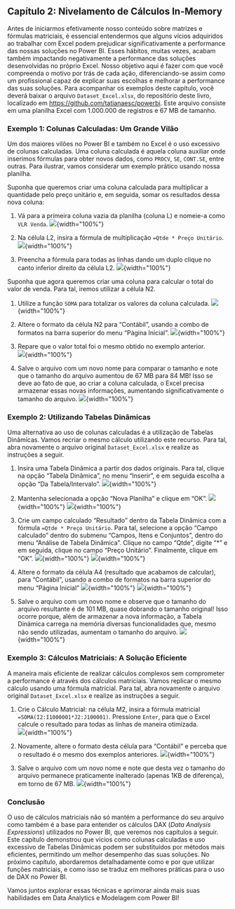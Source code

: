 ## Capítulo 2: Nivelamento de Cálculos In-Memory

Antes de iniciarmos efetivamente nosso conteúdo sobre matrizes e fórmulas matriciais, é essencial entendermos que alguns vícios adquiridos ao trabalhar com Excel podem prejudicar significativamente a performance das nossas soluções no Power BI. Esses hábitos, muitas vezes, acabam também impactando negativamente a performance das soluções desenvolvidas no próprio Excel. Nosso objetivo aqui é fazer com que você compreenda o motivo por trás de cada ação, diferenciando-se assim como um profissional capaz de explicar suas escolhas e melhorar a performance das suas soluções.
Para acompanhar os exemplos deste capítulo, você deverá baixar o arquivo `Dataset_Excel.xlsx`, do repositório deste livro, localizado em https://github.com/tatianaesc/powerbi. Este arquivo consiste em uma planilha Excel com 1.000.000 de registros e 67 MB de tamanho.

### Exemplo 1: Colunas Calculadas: Um Grande Vilão

Um dos maiores vilões no Power BI e também no Excel é o uso excessivo de colunas calculadas. Uma coluna calculada é aquela coluna auxiliar onde inserimos fórmulas para obter novos dados, como `PROCV`, `SE`, `CONT.SE`, entre outras. Para ilustrar, vamos considerar um exemplo prático usando nossa planilha.

Suponha que queremos criar uma coluna calculada para multiplicar a quantidade pelo preço unitário e, em seguida, somar os resultados dessa nova coluna:

1. Vá para a primeira coluna vazia da planilha (coluna L) e nomeie-a como `VLR Venda`.
![](imagens/cap02_01.png){width="100%"}

2. Na célula L2, insira a fórmula de multiplicação `=Qtde * Preço Unitário`.
![](imagens/cap02_02.png){width="100%"}

3. Preencha a fórmula para todas as linhas dando um duplo clique no canto inferior direito da célula L2.
![](imagens/cap02_03.png){width="100%"}

Suponha que agora queremos criar uma coluna para calcular o total do valor de venda. Para tal, iremos utilizar a célula N2.

1. Utilize a função `SOMA` para totalizar os valores da coluna calculada.
![](imagens/cap02_04.png){width="100%"}

2. Altere o formato da célula N2 para “Contábil”, usando a combo de formatos na barra superior do menu “Página Inicial”.
![](imagens/cap02_05.png){width="100%"}

3. Repare que o valor total foi o mesmo obtido no exemplo anterior.  
![](imagens/cap02_06.png){width="100%"}

4. Salve o arquivo com um novo nome para comparar o tamanho e note que o tamanho do arquivo aumentou de 67 MB para 84 MB! Isso se deve ao fato de que, ao criar a coluna calculada, o Excel precisa armazenar essas novas informações, aumentando significativamente o tamanho do arquivo.
![](imagens/cap02_07.png){width="100%"}

### Exemplo 2: Utilizando Tabelas Dinâmicas

Uma alternativa ao uso de colunas calculadas é a utilização de Tabelas Dinâmicas. Vamos recriar o mesmo cálculo utilizando este recurso. Para tal, abra novamente o arquivo original `Dataset_Excel.xlsx` e realize as instruções a seguir.


1.  Insira uma Tabela Dinâmica a partir dos dados originais. Para tal, clique na opção “Tabela Dinâmica”, no menu “Inserir”, e em seguida escolha a opção “Da Tabela/Intervalo”.
![](imagens/cap02_08.png){width="100%"}

2. Mantenha selecionada a opção “Nova Planilha” e clique em “OK”.
![](imagens/cap02_09.png){width="100%"}
![](imagens/cap02_10.png){width="100%"}

3. Crie um campo calculado “Resultado” dentro da Tabela Dinâmica com a fórmula `=Qtde * Preço Unitário`. Para tal, selecione a opção “Campo calculado” dentro do submenu “Campos, Itens e Conjuntos”, dentro do menu “Análise de Tabela Dinâmica”. Clique no campo “Qtde”, digite “*” e em seguida, clique no campo “Preço Unitário”. Finalmente, clique em “OK”.
![](imagens/cap02_11.png){width="100%"} 
![](imagens/cap02_12.png){width="100%"}

4. Altere o formato da célula A4 (resultado que acabamos de calcular), para “Contábil”, usando a combo de formatos na barra superior do menu “Página Inicial”
![](imagens/cap02_13.png){width="100%"}
![](imagens/cap02_14.png){width="100%"}

5. Salve o arquivo com um novo nome e observe que o tamanho do arquivo resultante é de 101 MB, quase dobrando o tamanho original! Isso ocorre porque, além de armazenar a nova informação, a Tabela Dinâmica carrega na memória diversas funcionalidades que, mesmo não sendo utilizadas, aumentam o tamanho do arquivo.
![](imagens/cap02_15.png){width="100%"}


### Exemplo 3: Cálculos Matriciais: A Solução Eficiente

A maneira mais eficiente de realizar cálculos complexos sem comprometer a performance é através dos cálculos matriciais. Vamos replicar o mesmo cálculo usando uma fórmula matricial. Para tal, abra novamente o arquivo original `Dataset_Excel.xlsx` e realize as instruções a seguir.

1. Crie o Cálculo Matricial: na célula M2, insira a fórmula matricial `=SOMA(I2:I1000001*J2:J100001)`. Pressione `Enter`, para que o Excel calcule o resultado para todas as linhas de maneira otimizada.  
![](imagens/cap02_16.png){width="100%"}

2. Novamente, altere o formato desta célula para “Contábil” e perceba que o resultado é o mesmo dos exemplos anteriores.
![](imagens/cap02_17.png){width="100%"}

3. Salve o arquivo com um novo nome e note que desta vez o tamanho do arquivo permanece praticamente inalterado (apenas 1KB de diferença), em torno de 67 MB.
![](imagens/cap02_18.png){width="100%"}

### Conclusão

O uso de cálculos matriciais não só mantém a performance do seu arquivo como também é a base para entender os cálculos DAX (_Data Analysis Expressions_) utilizados no Power BI, que veremos nos capítulos a seguir. Este capítulo demonstrou que vícios como colunas calculadas e uso excessivo de Tabelas Dinâmicas podem ser substituídos por métodos mais eficientes, permitindo um melhor desempenho das suas soluções. No próximo capítulo, abordaremos detalhadamente como e por que utilizar funções matriciais, e como isso se traduz em melhores práticas para o uso de DAX no Power BI. 

Vamos juntos explorar essas técnicas e aprimorar ainda mais suas habilidades em Data Analytics e Modelagem com Power BI!
